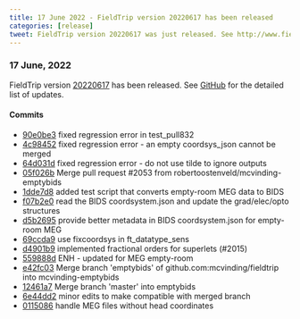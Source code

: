 ```yaml
---
title: 17 June 2022 - FieldTrip version 20220617 has been released
categories: [release]
tweet: FieldTrip version 20220617 was just released. See http://www.fieldtriptoolbox.org/#17-june-2022
---
```


### 17 June, 2022

FieldTrip version [20220617](http://github.com/fieldtrip/fieldtrip/releases/tag/20220617) has been released.
See [GitHub](https://github.com/fieldtrip/fieldtrip/compare/20220615...20220617) for the detailed list of updates.

#### Commits

- [90e0be3](http://github.com/fieldtrip/fieldtrip/commit/90e0be3) fixed regression error in test_pull832
- [4c98452](http://github.com/fieldtrip/fieldtrip/commit/4c98452) fixed regression error - an empty coordsys_json cannot be merged
- [64d031d](http://github.com/fieldtrip/fieldtrip/commit/64d031d) fixed regression error - do not use tilde to ignore outputs
- [05f026b](http://github.com/fieldtrip/fieldtrip/commit/05f026b) Merge pull request #2053 from robertoostenveld/mcvinding-emptybids
- [1dde7d8](http://github.com/fieldtrip/fieldtrip/commit/1dde7d8) added test script that converts empty-room MEG data to BIDS
- [f07b2e0](http://github.com/fieldtrip/fieldtrip/commit/f07b2e0) read the BIDS coordsystem.json and update the grad/elec/opto structures
- [d5b2695](http://github.com/fieldtrip/fieldtrip/commit/d5b2695) provide better metadata in BIDS coordsystem.json for empty-room MEG
- [69ccda9](http://github.com/fieldtrip/fieldtrip/commit/69ccda9) use fixcoordsys in ft_datatype_sens
- [d4901b9](http://github.com/fieldtrip/fieldtrip/commit/d4901b9) implemented fractional orders for superlets (#2015)
- [559888d](http://github.com/fieldtrip/fieldtrip/commit/559888d) ENH - updated for MEG empty-room
- [e42fc03](http://github.com/fieldtrip/fieldtrip/commit/e42fc03) Merge branch 'emptybids' of github.com:mcvinding/fieldtrip into mcvinding-emptybids
- [12461a7](http://github.com/fieldtrip/fieldtrip/commit/12461a7) Merge branch 'master' into emptybids
- [6e44dd2](http://github.com/fieldtrip/fieldtrip/commit/6e44dd2) minor edits to make compatible with merged branch
- [0115086](http://github.com/fieldtrip/fieldtrip/commit/0115086) handle MEG files without head coordinates
